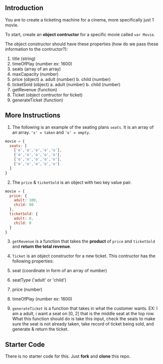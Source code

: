 ## Introduction

You are to create a ticketing machine for a cinema, more specifically just 1 movie.

To start, create an **object contructor** for a specific movie called `var Movie`.

The object constructor should have these properties (how do we pass these information to the contructor?):

  1. title (string)
  2. timeOfPlay (number ex: 1600)
  3. seats (array of an array)
  4. maxCapacity (number)
  5. price (object)
    a. adult (number)
    b. child (number)
  6. ticketSold (object)
    a. adult (number)
    b. child (number)
  7. getRevenue (function)
  8. Ticket (object contructor for ticket)
  9. generateTicket (function)

## More Instructions

1. The following is an example of the seating plans `seats`. It is an array of an array. `'x' = taken` and `'o' = empty`.

  ```js
  movie = {
    seats: [
      ['o','o','o','o','o'],
      ['o','o','o','o','o'],
      ['o','o','o','o','o'],
      ['o','o','o','o','o']
    ]
  }
  ```

2. The `price` & `ticketSold` is an object with two key value pair.

  ```js
  movie = {
    price: {
      adult: 100,
      child: 80
    },
    ticketSold: {
      adult: 0,
      child: 0
    }
  }
  ```

3. `getRevenue` is a function that takes the **product** of `price` and `ticketSold` and **return the total revenue**.

4. `Ticket` is an object constructor for a new ticket. This contructor has the following properties:
  1. seat (coordinate in form of an array of number)
  2. seatType ('adult' or 'child')
  3. price (number)
  4. timeOfPlay (number ex: 1600)

5. `generateTicket` is a function that takes in what the customer wants. EX: I am a adult, i want a seat on [0, 2] that is the middle seat at the top row. What this function should do is take this input, check the seats to make sure the seat is not already taken, take record of ticket being sold, and generate & return the ticket.

## Starter Code

There is no starter code for this. Just **fork** and **clone** this repo.